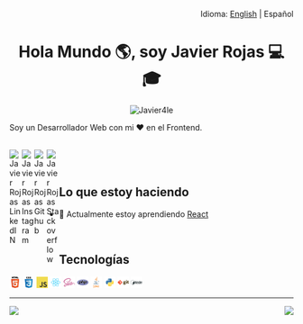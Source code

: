<p align="right">Idioma: <a href="README.md">English</a> | Español </p>

<h1 align="center">Hola Mundo 🌎, soy Javier Rojas 💻🎓</h1>
<p align="center"> <img src="https://komarev.com/ghpvc/?username=Javier4le&label=Profile%20views&color=0e75b6&style=flat" alt="Javier4le" /> </p>

Soy un Desarrollador Web con mi ♥ en el Frontend.

<br/>

<!-- 
<a href="https://twitter.com"> 
<img align="left" alt="Javier Rojas Twitter" width="22px" src="https://icongr.am/fontawesome/twitter.svg?size=128&color=99e5df" />
</a>
<a href="https://youtube.gonzalopozzo.com">
<img align="left" alt="Gonzalo Pozzo YouTube" width="22px" src="https://icongr.am/fontawesome/youtube.svg?size=128&color=99e5df" />
</a>
<a href="https://twitch.gonzalopozzo.com">
<img align="left" alt="Gonzalo Pozzo Twitch" width="22px" src="https://icongr.am/fontawesome/twitch.svg?size=128&color=99e5df" />
</a>
-->

<a href="https://www.linkedin.com/in/javier4le/" target="_blank">
<img align="left" alt="Javier Rojas LinkedIN" width="22px" src="https://icongr.am/fontawesome/linkedin.svg?size=128&color=99e5df" />
</a>
<a href="https://www.instagram.com/javier4le/" target="_blank">
<img align="left" alt="Javier Rojas Instagram" width="22px" src="https://icongr.am/fontawesome/instagram.svg?size=128&color=99e5df" />
</a>
<a href="https://github.com/Javier4le" target="_blank">
<img align="left" alt="Javier Rojas Github" width="22px" src="https://icongr.am/fontawesome/github.svg?size=128&color=99e5df" />
</a>
<a href="https://es.stackoverflow.com/users/227840/javier4le" target="_blank">
<img align="left" alt="Javier Rojas Stackoverflow" width="22px" src="https://icongr.am/fontawesome/stack-overflow.svg?size=128&color=99e5df" />
</a>

<br />
<!--
<img align="right" alt="GIF" src="./assets/banner.jpg" width="240px" />
-->
<br />

## Lo que estoy haciendo

- 🌱 Actualmente estoy aprendiendo [React](https://reactjs.org)

<br />

## Tecnologías
<code><img height="20" src="https://raw.githubusercontent.com/github/explore/80688e429a7d4ef2fca1e82350fe8e3517d3494d/topics/html/html.png"></code>
<code><img height="20" src="https://raw.githubusercontent.com/github/explore/80688e429a7d4ef2fca1e82350fe8e3517d3494d/topics/css/css.png"></code>
<code><img height="20" src="https://raw.githubusercontent.com/github/explore/80688e429a7d4ef2fca1e82350fe8e3517d3494d/topics/javascript/javascript.png"></code>
<code><img height="20" src="https://raw.githubusercontent.com/github/explore/80688e429a7d4ef2fca1e82350fe8e3517d3494d/topics/react/react.png"></code>
<code><img height="20" src="https://raw.githubusercontent.com/github/explore/80688e429a7d4ef2fca1e82350fe8e3517d3494d/topics/sass/sass.png"></code>
<code><img height="20" src="https://raw.githubusercontent.com/github/explore/80688e429a7d4ef2fca1e82350fe8e3517d3494d/topics/php/php.png"></code>
<code><img height="20" src="https://raw.githubusercontent.com/github/explore/80688e429a7d4ef2fca1e82350fe8e3517d3494d/topics/java/java.png"></code>
<code><img height="20" src="https://raw.githubusercontent.com/github/explore/80688e429a7d4ef2fca1e82350fe8e3517d3494d/topics/python/python.png"></code>
<code><img height="20" src="https://raw.githubusercontent.com/github/explore/80688e429a7d4ef2fca1e82350fe8e3517d3494d/topics/git/git.png"></code>
<code><img height="20" src="https://raw.githubusercontent.com/github/explore/80688e429a7d4ef2fca1e82350fe8e3517d3494d/topics/bash/bash.png"></code>

---

<p>
  <img align="left" src="https://github-readme-stats.vercel.app/api/top-langs/?username=Javier4le&layout=compact&theme=radical&locale=es">
  <img align="right" src="https://github-readme-stats.vercel.app/api?username=Javier4le&show_icons=true&theme=radical&locale=es">
</p>




<!--
**Javier4le/Javier4le** is a ✨ _special_ ✨ repository because its `README.md` (this file) appears on your GitHub profile.
Here are some ideas to get you started:
- 🔭 I’m currently working on ...
- 🌱 I’m currently learning ...
- 🌱 I’m currently working with ...
- 💬 Creating content in [my blog](https://blog.gonzalopozzo.com).
- 👯 I’m looking to collaborate on ...
- 🤔 I’m looking for help with ...
- 💬 Ask me about ...
- 📫 How to reach me: ...
- 😄 Pronouns: ...
- ⚡ Fun fact: ...
-->
